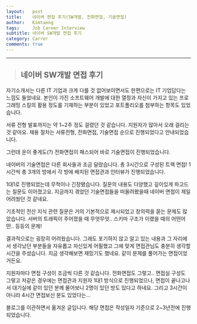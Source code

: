```yaml
---
layout:   post
title:    네이버 면접 후기(SW개발, 전화면접, 기술면접) 
author:   Kimtaeng
tags: 	  Job Career Interview
subtitle: 네이버 SW개발 면접 후기
category: Carrer
comments: true
---
```


<hr/>

> ## 네이버 SW개발 면접 후기

자기소개서는 다른 IT 기업과 크게 다를 것 없어보이면서도 한편으로는 IT 기업답다는 느낌도 들었네요.
본인이 가진 소프트웨어 개발에 대한 열정과 자신이 가지고 있는 프로그래밍 스킬의 활용 정도를 기재하는 부분이 있었고
포트폴리오를 첨부하는 항목도 있었습니다.

서류 전형 발표까지는 약 1~2주 정도 걸렸던 것 같습니다. 지원자가 많아서 오래 걸리는 것 같아요.
채용 절차는 서류전형, 전화면접, 기술면접 순으로 진행되었다고 안내되었습니다.

그런데 운이 좋게도(?) 전화면접이 패스되어 바로 기술면접이 진행되었습니다.

네이버의 기술면접은 다른 회사들과 조금 달랐습니다. 총 3시간으로 구성된 트랙 면접!
1시간씩 총 3개의 방에서 각 방에 배치된 면접관과 인터뷰가 진행되었습니다.

1대1로 진행되었는데 무척이나 긴장됐습니다. 질문의 내용도 다양했고 깊이있게 파고드는 질문도 이어졌고요.
지금까지 겪었던 기술면접들을 떠올려봤을때 네이버 면접이 제일 어려웠던 것 같네요.

기초적인 전산 지식 관련 질문은 거의 기본적으로 제시되었고 창의력을 묻는 문제도 많았습니다.
서버의 트래픽이 주어졌을 때 무엇무엇.. 스키마 구조가 이랬을 때의 어떤어떤.. 등등의 문제!

결과적으로는 굉장히 어려웠습니다. 그래도 포기하지 않고 알고 있는 내용과 그 자리에서 생각났던 부분들을
자유롭고 자신있게 어필했고 그에 맞게 면접관님도 충분히 생각할 시간을 주셨습니다.
지금 생각해보면 재밌기도 했네요. 같이 문제를 풀어가는 면접이었거든요.

지원자마다 면접 구성이 조금씩 다른 것 같습니다. 전화면접도 그렇고.. 면접실 구성도 그렇고
저같은 경우에는 면접관과 지원자 1대1 방식으로 진행되었으나, 면접이 끝나고나서 대기실에 같이 있던 분께 물어보니
2명이 있던 방도 있다고 하네요. 그리고 3시간이 아니라 4시간 면접보신 분도 있었다는...

<div class="post_caption">블로그를 이관하면서 옮겨온 글입니다. 해당 면접은 작성일자 기준으로 2~3년전에 진행되었습니다.</div>